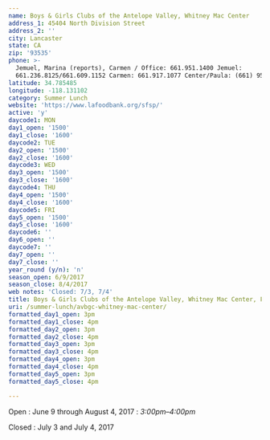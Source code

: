 ```yaml
---
name: Boys & Girls Clubs of the Antelope Valley, Whitney Mac Center
address_1: 45404 North Division Street
address_2: ''
city: Lancaster
state: CA
zip: '93535'
phone: >-
  Jemuel, Marina (reports), Carmen / Office: 661.951.1400 Jemuel:
  661.236.8125/661.609.1152 Carmen: 661.917.1077 Center/Paula: (661) 951-1400
latitude: 34.785485
longitude: -118.131102
category: Summer Lunch
website: 'https://www.lafoodbank.org/sfsp/'
active: 'y'
daycode1: MON
day1_open: '1500'
day1_close: '1600'
daycode2: TUE
day2_open: '1500'
day2_close: '1600'
daycode3: WED
day3_open: '1500'
day3_close: '1600'
daycode4: THU
day4_open: '1500'
day4_close: '1600'
daycode5: FRI
day5_open: '1500'
day5_close: '1600'
daycode6: ''
day6_open: ''
daycode7: ''
day7_open: ''
day7_close: ''
year_round (y/n): 'n'
season_open: 6/9/2017
season_close: 8/4/2017
web notes: 'Closed: 7/3, 7/4'
title: Boys & Girls Clubs of the Antelope Valley, Whitney Mac Center, Food Oasis Los Angeles
uri: /summer-lunch/avbgc-whitney-mac-center/
formatted_day1_open: 3pm
formatted_day1_close: 4pm
formatted_day2_open: 3pm
formatted_day2_close: 4pm
formatted_day3_open: 3pm
formatted_day3_close: 4pm
formatted_day4_open: 3pm
formatted_day4_close: 4pm
formatted_day5_open: 3pm
formatted_day5_close: 4pm

---
```


Open
: June 9 through August 4, 2017
: _3:00pm–4:00pm_

Closed
: July 3 and July 4, 2017
